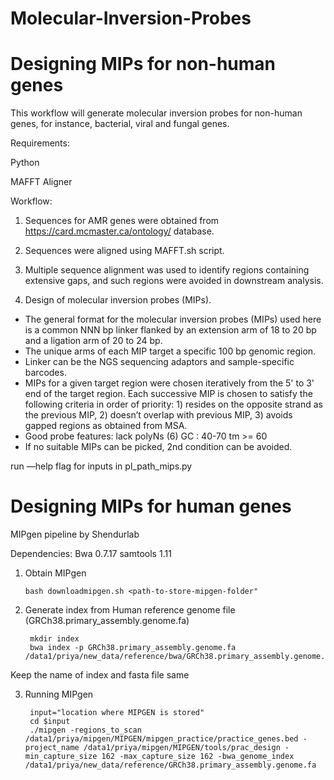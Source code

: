 # Molecular-Inversion-Probes


# Designing MIPs for non-human genes
 
This workflow will generate molecular inversion probes for non-human genes, for instance, bacterial, viral and fungal genes.

Requirements:

Python 

MAFFT Aligner

Workflow: 
1. Sequences for AMR genes were obtained from https://card.mcmaster.ca/ontology/ database.
2. Sequences were aligned using MAFFT.sh script.
3. Multiple sequence alignment was used to identify regions containing extensive gaps, and such regions were avoided in downstream analysis.


4. Design of molecular inversion probes (MIPs).
- The general format for the molecular inversion probes (MIPs) used here is a common NNN bp linker flanked by an extension arm of 18 to 20 bp and a ligation arm of 20 to 24 bp.
- The unique arms of each MIP target a specific 100 bp genomic region. 
- Linker can be the NGS sequencing adaptors and sample-specific barcodes. 
- MIPs for a given target region were chosen iteratively from the 5' to 3' end of the target region. Each successive MIP is chosen to satisfy the following criteria in order of priority: 1) resides on the opposite strand as the previous MIP, 2) doesn’t overlap with previous MIP, 3) avoids gapped regions as obtained from MSA. 
- Good probe features: lack polyNs (6) GC : 40-70 tm >= 60
- If no suitable MIPs can be picked, 2nd condition can be avoided.

run —help flag for inputs in pl_path_mips.py


# Designing MIPs for human genes

MIPgen pipeline by Shendurlab 

Dependencies:
Bwa 0.7.17
samtools 1.11


1. Obtain MIPgen
    
       bash downloadmipgen.sh <path-to-store-mipgen-folder"


2. Generate index from Human reference genome file (GRCh38.primary_assembly.genome.fa)
        
        mkdir index
        bwa index -p GRCh38.primary_assembly.genome.fa  /data1/priya/new_data/reference/bwa/GRCh38.primary_assembly.genome.fa  

Keep the name of index and fasta file same

3. Running MIPgen
        
        input="location where MIPGEN is stored"
        cd $input
        ./mipgen -regions_to_scan /data1/priya/mipgen/MIPGEN/mipgen_practice/practice_genes.bed -project_name /data1/priya/mipgen/MIPGEN/tools/prac_design -min_capture_size 162 -max_capture_size 162 -bwa_genome_index /data1/priya/new_data/reference/GRCh38.primary_assembly.genome.fa




